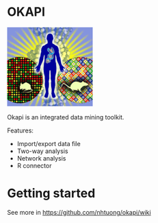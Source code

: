 OKAPI
=====
![OKAPI](src/images/ico/extra/micro-human-mice.gif "OKAPI")

Okapi is an integrated data mining toolkit. 

Features:
- Import/export data file
- Two-way analysis
- Network analysis
- R connector

Getting started
=====

See more in https://github.com/nhtuong/okapi/wiki